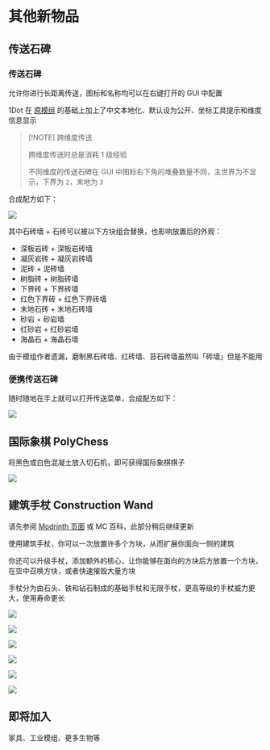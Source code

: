 # 其他新物品

## 传送石碑

### 传送石碑

允许你进行长距离传送，图标和名称均可以在右键打开的 GUI 中配置

1Dot 在 [原模组](https://modrinth.com/mod/sswaystones) 的基础上加上了中文本地化、默认设为公开、坐标工具提示和维度信息显示

> [!NOTE] 跨维度传送
>
> 跨维度传送时总是消耗 1 级经验
>
> 不同维度的传送石碑在 GUI 中图标右下角的堆叠数量不同，主世界为不显示，下界为 `2`，末地为 `3`

合成配方如下：

![](https://cdn.modrinth.com/data/cached_images/a8f6c01c75fb2b6a29669334740e01099a8adbed.png)

其中石砖墙 + 石砖可以被以下方块组合替换，也影响放置后的外观：

- 深板岩砖 + 深板岩砖墙
- 凝灰岩砖 + 凝灰岩砖墙
- 泥砖 + 泥砖墙
- 树脂砖 + 树脂砖墙
- 下界砖 + 下界砖墙
- 红色下界砖 + 红色下界砖墙
- 末地石砖 + 末地石砖墙
- 砂岩 + 砂岩墙
- 红砂岩 + 红砂岩墙
- 海晶石 + 海晶石墙

由于模组作者遗漏，磨制黑石砖墙、红砖墙、苔石砖墙虽然叫「砖墙」但是不能用

### 便携传送石碑

随时随地在手上就可以打开传送菜单，合成配方如下：

![](https://cdn.modrinth.com/data/cached_images/a46a47cd011454c9ad4d22dc3fb188bbdddf615c.png)

## 国际象棋 PolyChess

将黑色或白色混凝土放入切石机，即可获得国际象棋棋子

![](https://cdn.modrinth.com/data/cached_images/f2a72e1dc7c6cf4e3d249906fbc84bccbde37da6.png)

## 建筑手杖 Construction Wand

请先参阅 [Modrinth 页面](https://modrinth.com/mod/construction-wand) 或 MC 百科，此部分稍后继续更新

使用建筑手杖，你可以一次放置许多个方块，从而扩展你面向一侧的建筑

你还可以升级手杖，添加额外的核心，让你能够在面向的方块后方放置一个方块，在空中召唤方块，或者快速摧毁大量方块

手杖分为由石头、铁和钻石制成的基础手杖和无限手杖，更高等级的手杖威力更大，使用寿命更长

![](https://raw.githubusercontent.com/Theta-Dev/ConstructionWand/1.19/images/crafting1.png)

![](https://raw.githubusercontent.com/Theta-Dev/ConstructionWand/1.19/images/crafting2.png)

![](https://raw.githubusercontent.com/Theta-Dev/ConstructionWand/1.19/images/crafting3.png)

![](https://raw.githubusercontent.com/Theta-Dev/ConstructionWand/1.19/images/crafting4.png)

![](https://raw.githubusercontent.com/Theta-Dev/ConstructionWand/1.19/images/crafting5.png)

![](https://raw.githubusercontent.com/Theta-Dev/ConstructionWand/1.19/images/crafting6.png)

## 即将加入

家具、工业模组、更多生物等
